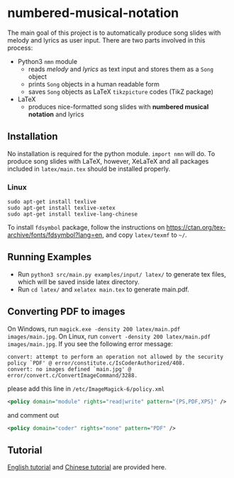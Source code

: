 # numbered-musical-notation
The main goal of this project is to automatically produce song slides with melody and lyrics as user input.
There are two parts involved in this process:
- Python3 `nmn` module
    - reads *melody* and *lyrics* as text input and stores them as a `Song` object
    - prints `Song` objects in a human readable form
    - saves `Song` objects as LaTeX `tikzpicture` codes (TikZ package)
- LaTeX
    - produces nice-formatted song slides with **numbered musical notation** and lyrics

## Installation
No installation is required for the python module. `import nmn` will do.
To produce song slides with LaTeX, however, XeLaTeX and all packages included in `latex/main.tex` should be installed properly.

### Linux
```
sudo apt-get install texlive
sudo apt-get install texlive-xetex
sudo apt-get install texlive-lang-chinese
```

To install `fdsymbol` package, follow the instructions on
https://ctan.org/tex-archive/fonts/fdsymbol?lang=en, and copy `latex/texmf` to
`~/`.

## Running Examples
* Run `python3 src/main.py examples/input/ latex/` to generate tex files, which will be saved inside latex directory.
* Run `cd latex/` and `xelatex main.tex` to generate main.pdf.

## Converting PDF to images

On Windows, run `magick.exe -density 200 latex/main.pdf images/main.jpg`.
On Linux, run `convert -density 200 latex/main.pdf images/main.jpg`.
If you see the following error message:

```
convert: attempt to perform an operation not allowed by the security policy `PDF' @ error/constitute.c/IsCoderAuthorized/408.
convert: no images defined `main.jpg' @ error/convert.c/ConvertImageCommand/3288.
```

please add this line in `/etc/ImageMagick-6/policy.xml`

```xml
<policy domain="module" rights="read|write" pattern="{PS,PDF,XPS}" />
```

and comment out

```xml
<policy domain="coder" rights="none" pattern="PDF" />
```

## Tutorial
[English tutorial](docs/tutorial_English.md) and [Chinese tutorial](docs/tutorial_Chinese.md) are provided here.


